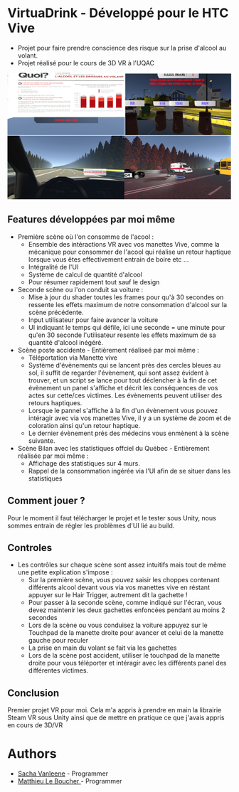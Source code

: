 # VirtuaDrink - Développé pour le HTC Vive
- Projet pour faire prendre conscience des risque sur la prise d'alcool au volant.
- Projet réalisé pour le cours de 3D VR à l'UQAC

![A screenshot](screenshot.png)

## Features développées par moi même
- Première scène où l'on consomme de l'acool : 
	- Ensemble des intéractions VR avec vos manettes Vive, comme la mécanique pour consommer de l'acool qui réalise un retour haptique lorsque vous êtes effectivement entrain de boire etc ...
	- Intégralité de l'UI
	- Système de calcul de quantité d'alcool
  	- Pour résumer rapidement tout sauf le design
- Seconde scène ou l'on conduit sa voiture :
	- Mise à jour du shader toutes les frames pour qu'à 30 secondes on ressente les effets maximum de notre consommation d'alcool sur la scène précédente.
  	- Input utilisateur pour faire avancer la voiture
	- UI indiquant le temps qui défile, ici une seconde = une minute pour qu'en 30 seconde l'utilisateur resente les effets maximum de sa quantité d'alcool inégéré.
- Scène poste accidente - Entièrement réaliseé par moi même :
	- Téléportation via Manette vive
	- Système d'évènements qui se lancent près des cercles bleues au sol, il suffit de regarder l'évènement, qui sont assez évident à trouver, et un script se lance pour tout déclencher à la fin de cet évènement un panel s'affiche et décrit les conséquences de vos actes sur cette/ces victimes. Les évènements peuvent utiliser des retours haptiques.
	- Lorsque le pannel s'affiche à la fin d'un évènement vous pouvez intéragir avec via vos manettes Vive, il y a un système de zoom et de coloration ainsi qu'un retour haptique. 
  - Le dernier évènement prés des médecins vous enmènent à la scène suivante.
- Scène Bilan avec les statistiques offciel du Québec - Entièrement réalisée par moi même :
  - Affichage des statistiques sur 4 murs.
  - Rappel de la consommation ingérée via l'UI  afin de se situer dans les statistiques
## Comment jouer ?

Pour le moment il faut télécharger le projet et le tester sous Unity, nous sommes entrain de régler les problèmes d'UI lié au build.
 
## Controles
- Les contrôles sur chaque scène sont assez intuitifs mais tout de même une petite explication s'impose : 
  - Sur la première scène, vous pouvez saisir les choppes contenant différents alcool devant vous via vos manettes vive en réstant appuyer sur le Hair Trigger, autrement dit la gachette ! 
  - Pour passer à la seconde scène, comme indiqué sur l'écran, vous devez maintenir les deux gachettes enfoncées pendant au moins 2 secondes
  - Lors de la scène ou vous conduisez la voiture appuyez sur le Touchpad de la manette droite pour avancer et celui de la manette gauche pour reculer
  - La prise en main du volant se fait via les gachettes
  - Lors de la scène post accident, utiliser le touchpad de la manette droite pour vous téléporter et intéragir avec les différents panel des différentes victimes.
	
## Conclusion
Premier projet VR pour moi. Cela m'a appris à prendre en main la librairie Steam VR sous Unity ainsi que de mettre en pratique ce que j'avais appris en cours de 3D/VR

# Authors

* [Sacha Vanleene](https://github.com/SachaVanleene) - Programmer
* [Matthieu Le Boucher ](https://github.com/Meight) - Programmer
